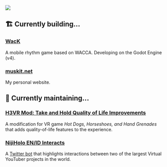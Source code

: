 <p float="left">
  <img src="https://media.discordapp.net/attachments/828109570568224809/828129248313212938/PNGTuber_anim.gif?height=200&width=140"/>
<!--   <a href=https://muskit.net><b>my place</b></a> -->
</p>

## 🏗️ Currently building...

### [WacK](https://github.com/muskit/WacK)
A mobile rhythm game based on WACCA. Developing on the Godot Engine (v4).

### [muskit.net](https://muskit.net)
My personal website.

## 🔌 Currently maintaining...

### [H3VR Mod: Take and Hold Quality of Life Improvements](https://github.com/muskit/H3VR-TNH-Quality-of-Life-Improvements)
A modification for VR game _Hot Dogs, Horseshoes, and Hand Grenades_ that adds quality-of-life features to the experience.

### [NijiHolo EN/ID Interacts](https://github.com/muskit/NijiHolo_EN_ID_Bot)
A [Twitter bot](https://twitter.com/NijiHolo_EN_ID) that highlights interactions between two of the largest Virtual YouTuber projects in the world.

<!--
**muskit/muskit** is a ✨ _special_ ✨ repository because its `README.md` (this file) appears on your GitHub profile.

Here are some ideas to get you started:

- 🔭 I’m currently working on ...
- 🌱 I’m currently learning ...
- 👯 I’m looking to collaborate on ...
- 🤔 I’m looking for help with ...
- 💬 Ask me about ...
- 📫 How to reach me: ...
- 😄 Pronouns: ...
- ⚡ Fun fact: ...
-->
